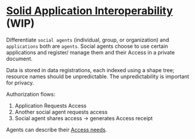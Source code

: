 # [Solid Application Interoperability](https://solid.github.io/data-interoperability-panel/specification/) (WIP)

Differentiate `social agents` (individual, group, or organization) and `applications` both are `agents`.
Social agents choose to use certain applications and register/ manage them and their Access in a private document.

Data is stored in data registrations, each indexed using a shape tree; resource names should be unpredictable.
The unpredictability is important for privacy.

Authorization flows:
1. Application Requests Access
2. Another social agent requests access
3. Social agent shares access -> generates Access receipt

Agents can describe their [Access needs](https://solid.github.io/data-interoperability-panel/specification/#needs).

